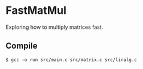 # FastMatMul
Exploring how to multiply matrices fast.

## Compile

```shell
$ gcc -o run src/main.c src/matrix.c src/linalg.c
```
